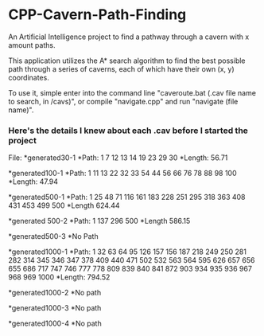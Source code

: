 # CPP-Cavern-Path-Finding
An Artificial Intelligence project to find a pathway through a cavern with x amount paths.

This application utilizes the A* search algorithm to find the best possible path through a series of caverns, each of which have their own (x, y) coordinates.

To use it, simple enter into the command line "caveroute.bat (.cav file name to search, in /cavs)", or compile "navigate.cpp" and run "navigate (file name)".

### Here's the details I knew about each .cav before I started the project
File:
*generated30-1
	*Path: 1 7 12 13 14 19 23 29 30
	*Length: 56.71

*generated100-1
	*Path: 1 11 13 22 32 33 54 44 56 66 76 78 88 98 100
	*Length: 47.94

*generated500-1
	*Path: 1 25 48 71 116 161 183 228 251 295 318 363 408 431 453 499 500
	*Length 624.44

*generated 500-2
	*Path: 1 137 296 500
	*Length 586.15

*generated500-3
	*No Path

*generated1000-1
	*Path: 1 32 63 64 95 126 157 156 187 218 249 250 281 282 314 345 346 347 378 409 440 471 502 532 563 564 595 626 657 656 655 686 717 747 746 777 778 809 839 840 841 872 903 934 935 936 967 968 969 1000
	*Length: 794.52

*generated1000-2
	*No path

*generated1000-3
	*No path

*generated1000-4
	*No path